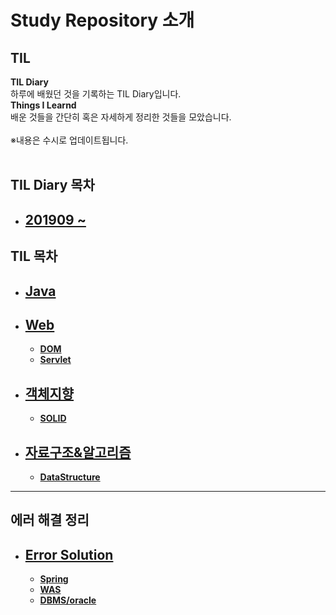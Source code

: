 # **Study Repository 소개**


## **TIL** <br>
**TIL Diary**  <br>
하루에 배웠던 것을 기록하는 TIL Diary입니다. <br>
**Things I Learnd** <br>
배운 것들을 간단히 혹은 자세하게 정리한 것들을 모았습니다. <br> <br>
※내용은 수시로 업데이트됩니다.
<br>
<br>

## **TIL Diary 목차**
 - ## **[201909 ~](https://github.com/matamong/Study/tree/master/TIL_Diary)**

## **TIL 목차**

- ## **[Java](https://github.com/matamong/Study/tree/master/TIL/Java)**

- ## **[Web](https://github.com/matamong/Study/tree/master/TIL/Web)**
  - **[DOM](https://github.com/matamong/Study/blob/master/TIL/Web/JavaScript/DOM)**
  - **[Servlet](https://github.com/matamong/Study/tree/master/TIL/Web/Servlet)**

- ## **[객체지향](https://github.com/matamong/Study/tree/master/TIL/OOP/SOLID)**
  - **[SOLID](https://github.com/matamong/Study/tree/master/TIL/OOP/SOLID)**
- ## **[자료구조&알고리즘](https://github.com/matamong/Study/tree/master/TIL/DataStructure%26Algorythm)** 
  - **[DataStructure](https://github.com/matamong/Study/tree/master/TIL/DataStructure%26Algorythm/DataStructure)**

* * * 
## **에러 해결 정리**
- ## **[Error Solution](https://github.com/matamong/Study/tree/master/Error_Solution)**
  - **[Spring](https://github.com/matamong/Study/tree/master/Error_Solution/Spring)**
  - **[WAS](https://github.com/matamong/Study/tree/master/Error_Solution/WAS)**
  - **[DBMS/oracle](https://github.com/matamong/Study/tree/master/Error_Solution/DBMS/Oracle)**


